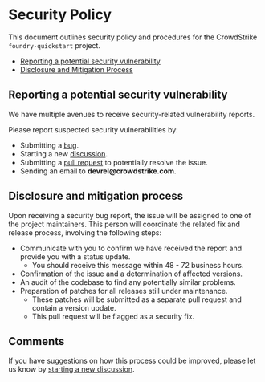 # Security Policy

This document outlines security policy and procedures for the CrowdStrike `foundry-quickstart` project.

+ [Reporting a potential security vulnerability](#reporting-a-potential-security-vulnerability)
+ [Disclosure and Mitigation Process](#disclosure-and-mitigation-process)

## Reporting a potential security vulnerability

We have multiple avenues to receive security-related vulnerability reports.

Please report suspected security vulnerabilities by:

+ Submitting a [bug](https://github.com/CrowdStrike/foundy-quickstart).
+ Starting a new [discussion](https://github.com/CrowdStrike/foundry-quickstart/discussions).
+ Submitting a [pull request](https://github.com/CrowdStrike/foundry-quickstart/pulls) to potentially resolve the issue.
+ Sending an email to __devrel@crowdstrike.com__.

## Disclosure and mitigation process

Upon receiving a security bug report, the issue will be assigned to one of the project maintainers. This person will coordinate the related fix and release process, involving the following steps:
+ Communicate with you to confirm we have received the report and provide you with a status update.
    - You should receive this message within 48 - 72 business hours.
+ Confirmation of the issue and a determination of affected versions.
+ An audit of the codebase to find any potentially similar problems.
+ Preparation of patches for all releases still under maintenance.
    - These patches will be submitted as a separate pull request and contain a version update.
    - This pull request will be flagged as a security fix.

## Comments

If you have suggestions on how this process could be improved, please let us know by [starting a new discussion](https://github.com/CrowdStrike/foundry-quickstart/discussions).
